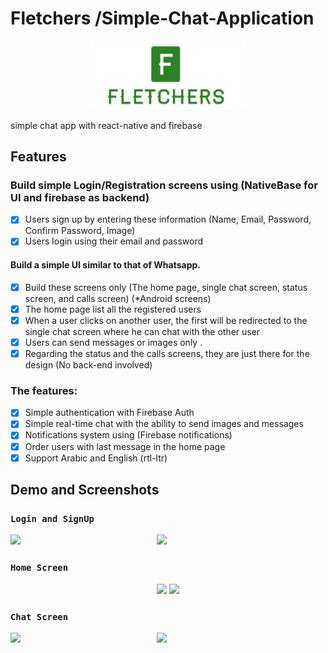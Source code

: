 # Fletchers /Simple-Chat-Application

<p align="center">
    <img alt="daug" src="./src/img/logo.jpg" width="250">
  </a>
</p>
simple chat app with react-native and firebase


 ## Features
### Build simple Login/Registration screens using (NativeBase for UI and firebase as backend)
- [x] Users sign up by entering these information (Name, Email, Password, Confirm Password, Image)
- [x] Users login using their email and password
#### Build a simple UI similar to that of Whatsapp. 
- [x] Build these screens only (The home page, single chat screen, status screen, and calls screen) (*Android screens)
- [x] The home page  list all the registered users
- [x] When a user clicks on another user, the first will be redirected to the single chat screen where he can chat with the other user
- [x] Users can send messages or images only .
- [x] Regarding the status and the calls screens, they are just there for the design (No back-end involved)
### The features:
- [x] Simple authentication with Firebase Auth
- [x] Simple real-time chat with the ability to send images and messages
- [x] Notifications system using (Firebase notifications)
- [x] Order users with last message in the home page
 -[x] Support Arabic and English (rtl-ltr)

## Demo and Screenshots


### `Login and SignUp`
<div style={{display: flex; flex-direction: row,align-content:center}}>

  <img   src="https://user-images.githubusercontent.com/45076188/61658361-7e5bf000-acc5-11e9-9da8-2d79e7dc8419.gif" width="270" />

 <img  align="right"  src="https://user-images.githubusercontent.com/45076188/61658349-769c4b80-acc5-11e9-95e2-8fc414549e7e.gif" width="270" />
 </div>


### `Home Screen`
<div align="center"  style={{display: flex; flex-direction: row; align-content:center }}>
  <img src="https://user-images.githubusercontent.com/45076188/61658397-8ddb3900-acc5-11e9-8162-df88c4fbba2f.gif" width="270" />
  <img  src="https://user-images.githubusercontent.com/45076188/61658381-86b42b00-acc5-11e9-8c98-d6c91ebfadab.gif" width="270" />
</div>
    
    
    
   ### `Chat Screen`
<div   style={{display: flex; flex-direction: row}}>
  <img  src="https://user-images.githubusercontent.com/45076188/61658408-9469b080-acc5-11e9-9e0f-be89e5fc87eb.gif" width="270" />
  <img align="right" src="https://user-images.githubusercontent.com/45076188/61658422-9cc1eb80-acc5-11e9-890b-f2c48db34d53.gif" width="270" />
</div>
